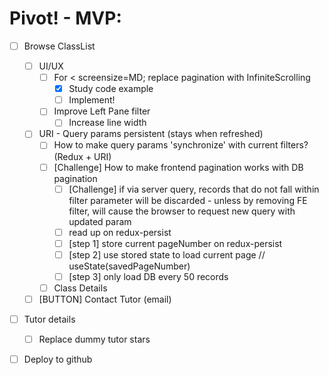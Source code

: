 # Pivot! - MVP:

- [ ] Browse ClassList
  - [ ] UI/UX
    - [ ] For < screensize=MD; replace pagination with InfiniteScrolling
      - [x] Study code example
      - [ ] Implement!
    - [ ] Improve Left Pane filter
      - [ ] Increase line width
  - [ ] URI - Query params persistent (stays when refreshed)
    - [ ] How to make query params 'synchronize' with current filters? (Redux + URI)
    - [ ] [Challenge] How to make frontend pagination works with DB pagination
      - [ ] [Challenge] if via server query, records that do not fall within filter parameter will be discarded - unless by removing FE filter, will cause the browser to request new query with updated param
      - [ ] read up on redux-persist
      - [ ] [step 1] store current pageNumber on redux-persist
      - [ ] [step 2] use stored state to load current page // useState(savedPageNumber)
      - [ ] [step 3] only load DB every 50 records
    - [ ] Class Details
  - [ ] [BUTTON] Contact Tutor (email)
- [ ] Tutor details
  - [ ] Replace dummy tutor stars
- [ ] Deploy to github

